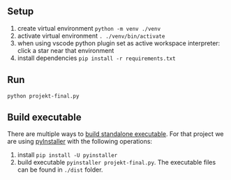 ## Setup

1. create virtual environment `python -m venv ./venv`
2. activate virtual environment `. ./venv/bin/activate`
3. when using vscode python plugin set as active workspace interpreter: click a
   star near that environment
4. install dependencies `pip install -r requirements.txt`

## Run

`python projekt-final.py`

## Build executable

There are multiple ways to
[build standalone executable](https://packaging.python.org/en/latest/overview/#bringing-your-own-python-executable).
For that project we are using [pyInstaller](https://pyinstaller.org) with the
following operations:

1. install `pip install -U pyinstaller`
2. build executable `pyinstaller projekt-final.py`. The executable files can be
   found in `./dist` folder.

